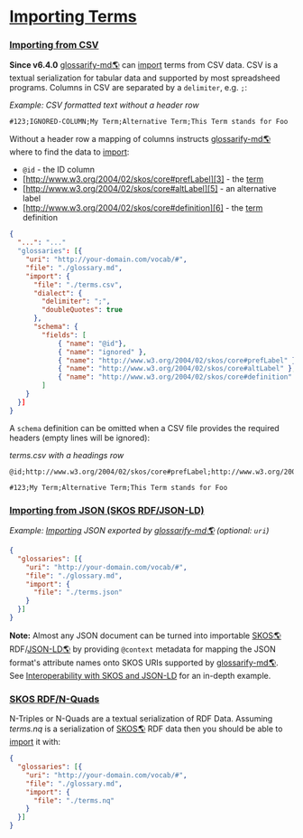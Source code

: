 # [Importing Terms](#importing-terms)

### [Importing from CSV](#importing-from-csv)

**Since v6.4.0** [glossarify-md🌎][1] can [import][2] terms from CSV data. CSV is a textual serialization for tabular data and supported by most spreadsheed programs. Columns in CSV are separated by a `delimiter`, e.g. `;`:

*Example: CSV formatted text without a header row*

```csv
#123;IGNORED-COLUMN;My Term;Alternative Term;This Term stands for Foo
```

Without a header row a mapping of columns instructs [glossarify-md🌎][1] where to find the data to [import][2]:

*   `@id` - the ID column
*   [http://www.w3.org/2004/02/skos/core#prefLabel][3] - the [term][4]
*   [http://www.w3.org/2004/02/skos/core#altLabel][5] - an alternative label
*   [http://www.w3.org/2004/02/skos/core#definition][6] - the [term][4] definition

```json
{
  "...": "..."
  "glossaries": [{
    "uri": "http://your-domain.com/vocab/#",
    "file": "./glossary.md",
    "import": {
      "file": "./terms.csv",
      "dialect": {
        "delimiter": ";",
        "doubleQuotes": true
      },
      "schema": {
        "fields": [
            { "name": "@id"},
            { "name": "ignored" },
            { "name": "http://www.w3.org/2004/02/skos/core#prefLabel" },
            { "name": "http://www.w3.org/2004/02/skos/core#altLabel" },
            { "name": "http://www.w3.org/2004/02/skos/core#definition" }
        ]
    }
  }]
}
```

A `schema` definition can be omitted when a CSV file provides the required headers (empty lines will be ignored):

*terms.csv with a headings row*

```csv
@id;http://www.w3.org/2004/02/skos/core#prefLabel;http://www.w3.org/2004/02/skos/core#altLabel;http://www.w3.org/2004/02/skos/core#definition

#123;My Term;Alternative Term;This Term stands for Foo
```

### [Importing from JSON (SKOS RDF/JSON-LD)](#importing-from-json-skos-rdfjson-ld)

*Example: [Importing][2] JSON exported by [glossarify-md🌎][1] (optional: `uri`)*

```json
{
  "glossaries": [{
    "uri": "http://your-domain.com/vocab/#",
    "file": "./glossary.md",
    "import": {
      "file": "./terms.json"
    }
  }]
}
```

**Note:** Almost any JSON document can be turned into importable [SKOS🌎][7] RDF/[JSON-LD🌎][8] by providing `@context` metadata for mapping the JSON format's attribute names onto SKOS URIs supported by [glossarify-md🌎][1]. See [Interoperability with SKOS and JSON-LD][9] for an in-depth example.

### [SKOS RDF/N-Quads](#skos-rdfn-quads)

N-Triples or N-Quads are a textual serialization of RDF Data. Assuming *terms.nq* is a serialization of [SKOS🌎][7] RDF data then you should be able to [import][2] it with:

```json
{
  "glossaries": [{
    "uri": "http://your-domain.com/vocab/#",
    "file": "./glossary.md",
    "import": {
      "file": "./terms.nq"
    }
  }]
}
```

[1]: https://github.com/about-code/glossarify-md "This project."

[2]: https://github.com/about-code/glossarify-md/tree/master/doc/import.md

[3]: http://www.w3.org/2004/02/skos/core#prefLabel

[4]: ./glossary.md#term "Terms are headings in a markdown file which has been configured to be a glossary file."

[5]: http://www.w3.org/2004/02/skos/core#altLabel

[6]: http://www.w3.org/2004/02/skos/core#definition

[7]: http://w3.org/skos/ "With the Simple Knowledge Organization System (SKOS) the World Wide Web Consortium (W3C) has standardized a (meta-)vocabulary which is suited and intended for modeling Simple Knowledge Organization Systems such as Glossaries, Thesauri, Taxonomies or Word Nets."

[8]: https://json-ld.org "JSON-LD is a standardized JSON document format for mapping system-specific terms of a JSON-based data format to well-know terms from public vocabularies."

[9]: https://github.com/about-code/glossarify-md/tree/master/doc/skos-interop.md
